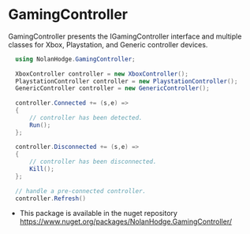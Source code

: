 ﻿# GamingController
 
GamingController presents the IGamingController interface and multiple classes for Xbox, Playstation, and Generic controller devices.

```C#
  using NolanHodge.GamingController;
  
  XboxController controller = new XboxController();
  PlaystationController controller = new PlaystationController();
  GenericController controller = new GenericController();
  
  controller.Connected += (s,e) => 
  {
      // controller has been detected.
      Run();
  };
  
  controller.Disconnected += (s,e) => 
  {
      // controller has been disconnected.
      Kill();
  };
  
  // handle a pre-connected controller.
  controller.Refresh()
```

 - This package is available in the nuget repository https://www.nuget.org/packages/NolanHodge.GamingController/

